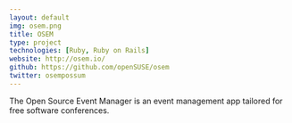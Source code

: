 ```yaml
---
layout: default
img: osem.png
title: OSEM
type: project
technologies: [Ruby, Ruby on Rails]
website: http://osem.io/
github: https://github.com/openSUSE/osem
twitter: osempossum
---
```

The Open Source Event Manager is an event management app tailored for free software conferences.
